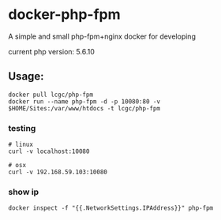 # docker-php-fpm
A simple and small php-fpm+nginx docker for developing

current php version: 5.6.10

## Usage:

```
docker pull lcgc/php-fpm
docker run --name php-fpm -d -p 10080:80 -v $HOME/Sites:/var/www/htdocs -t lcgc/php-fpm
```

### testing

```
# linux
curl -v localhost:10080

# osx
curl -v 192.168.59.103:10080
```

### show ip
```
docker inspect -f "{{.NetworkSettings.IPAddress}}" php-fpm
```


